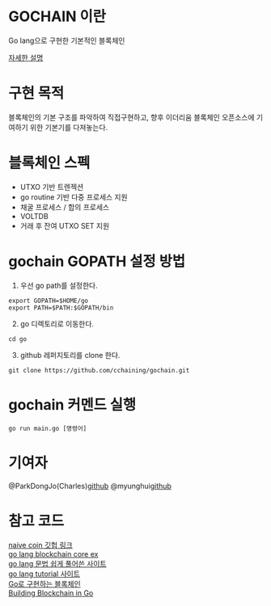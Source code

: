 # GOCHAIN 이란

Go lang으로 구현한 기본적인 블록체인

[자세한 설명](https://github.com/gochain/documents/guide)

# 구현 목적

블록체인의 기본 구조를 파악하여 직접구현하고, 향후 이더리움 블록체인 오픈소스에 기여하기 위한
기본기를 다져놓는다.

# 블록체인 스펙

- UTXO 기반 트렌젝션
- go routine 기반 다중 프로세스 지원
- 채굴 프로세스 / 합의 프로세스
- VOLTDB
- 거래 후 잔여 UTXO SET 지원

# gochain GOPATH 설정 방법
1. 우선 go path를 설정한다.

```
export GOPATH=$HOME/go
export PATH=$PATH:$GOPATH/bin
```
2. go 디렉토리로 이동한다.
```
cd go
```
3. github 레퍼지토리를 clone 한다.
```
git clone https://github.com/cchaining/gochain.git
```

# gochain 커멘드 실행

```
go run main.go [명령어]
```

# 기여자
@ParkDongJo(Charles)[github](https://github.com/ParkDongJo) 
@myunghui[github](https://github.com/myunghui)

# 참고 코드
[naive coin 깃헙 링크](https://github.com/lhartikk/naivecoin)
<br>
[go lang blockchain core ex](https://medium.com/@mycoralhealth/code-your-own-blockchain-in-less-than-200-lines-of-go-e296282bcffc)
<br>
[go lang 문법 쉽게 풀어쓴 사이트](https://gobyexample.com/)
<br>
[go lang tutorial 사이트](https://www.tutorialspoint.com/developers_best_practices/index.htm)
<br>
[Go로 구현하는 블록체인](https://mingrammer.com/building-blockchain-in-go-part-2/#%EC%84%9C%EB%A1%A0)
<br>
[Building Blockchain in Go](https://jeiwan.cc/posts/building-blockchain-in-go-part-1/)